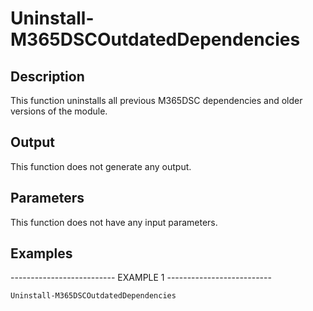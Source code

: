 ﻿# Uninstall-M365DSCOutdatedDependencies

## Description

This function uninstalls all previous M365DSC dependencies and older versions of the module.

## Output

This function does not generate any output.

## Parameters

This function does not have any input parameters.
## Examples

-------------------------- EXAMPLE 1 --------------------------

`Uninstall-M365DSCOutdatedDependencies`


